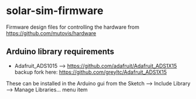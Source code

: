 # solar-sim-firmware
Firmware design files for controlling the hardware from https://github.com/mutovis/hardware

## Arduino library requirements
 - Adafruit_ADS1015 --> https://github.com/adafruit/Adafruit_ADS1X15  
  backup fork here: https://github.com/greyltc/Adafruit_ADS1X15
  
These can be installed in the Arduino gui from the Sketch --> Include Library --> Manage Libraries... menu item
